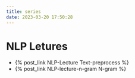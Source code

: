 ```yaml
---
title: series
date: 2023-03-20 17:50:28
---
```

# NLP Letures
- {% post_link NLP-Lecture Text-preprocess %}
- {% post_link NLP-lecture-n-gram N-gram %}
